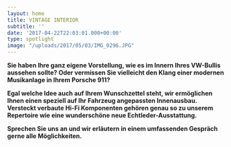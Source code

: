 ```yaml
---
layout: home
title: VINTAGE INTERIOR
subtitle: ''
date: '2017-04-22T22:03:01.000+00:00'
type: spotlight
image: "/uploads/2017/05/03/IMG_0296.JPG"
---
```



**Sie haben Ihre ganz eigene Vorstellung,
wie es im Innern Ihres VW-Bullis aussehen sollte?
Oder vermissen Sie vielleicht den Klang einer modernen Musikanlage
in Ihrem Porsche 911?**

**Egal welche Idee auch auf Ihrem Wunschzettel steht,
wir ermöglichen Ihnen einen speziell auf Ihr Fahrzeug angepassten Innenausbau. Versteckt verbaute Hi-Fi Komponenten gehören genau so zu unserem Repertoire
wie eine wunderschöne neue Echtleder-Ausstattung.**

**Sprechen Sie uns an
und wir erläutern in einem umfassenden Gespräch gerne alle Möglichkeiten.**